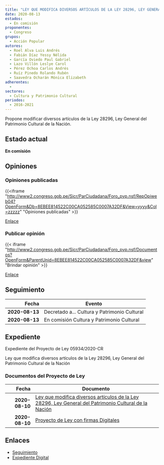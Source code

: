 ```yaml
---
title: "LEY QUE MODIFICA DIVERSOS ARTÍCULOS DE LA LEY 28296, LEY GENERAL DEL PATRIMONIO CULTURAL DE LA NACIÓN"
date: 2020-08-13
estados: 
  - En comisión
proponentes: 
  - Congreso
grupos: 
  - Acción Popular
autores: 
  - Roel Alva Luis Andrés
  - Fabián Díaz Yessy Nélida
  - García Oviedo Paul Gabriel
  - Lazo Villón Leslye Carol
  - Pérez Ochoa Carlos Andrés
  - Ruíz Pinedo Rolando Rubén
  - Saavedra Ocharán Mónica Elizabeth
adherentes: 
  - 
sectores: 
  - Cultura y Patrimonio Cultural
periodos: 
  - 2016-2021
---
```


Propone modificar diversos artículos de la Ley 28296, Ley General del Patrimonio Cultural de la Nación.


## Estado actual

**En comisión**

## Opiniones

### Opiniones publicadas

{{<iframe "http://www2.congreso.gob.pe/Sicr/ParCiudadana/Foro_pvp.nsf/RepOpiweb04?OpenForm&Db=8EBEE814522C00CA052585C0007A32DF&View=yyyy&Col=zzzzz" "Opiniones publicadas" >}}

[Enlace](http://www2.congreso.gob.pe/Sicr/ParCiudadana/Foro_pvp.nsf/RepOpiweb04?OpenForm&Db=8EBEE814522C00CA052585C0007A32DF&View=yyyy&Col=zzzzz)
### Publicar opinión

{{< iframe "http://www2.congreso.gob.pe/Sicr/ParCiudadana/Foro_pvp.nsf/Documentos?OpenForm&ParentUnid=8EBEE814522C00CA052585C0007A32DF&view" "Brindar opinión" >}}

[Enlace](http://www2.congreso.gob.pe/Sicr/ParCiudadana/Foro_pvp.nsf/Documentos?OpenForm&ParentUnid=8EBEE814522C00CA052585C0007A32DF&view)

## Seguimiento

| Fecha | Evento |
|------:|--------|
| **2020-08-13** | Decretado a... Cultura y Patrimonio Cultural|
| **2020-08-13** | En comisión Cultura y Patrimonio Cultural|


## Expediente

Expediente del Proyecto de Ley 05934/2020-CR

Ley que modifica diversos artículos de la Ley 28296, Ley General del Patrimonio Cultural de la Nación


### Documentos del Proyecto de Ley

| Fecha | Documento |
|------:|--------|
| **2020-08-10** | [Ley que modifica diversos artículos de la Ley 28296, Ley General del Patrimonio Cultural de la Nación](http://www.leyes.congreso.gob.pe/Documentos/2016_2021/Proyectos_de_Ley_y_de_Resoluciones_Legislativas/PL05934-20200810.pdf) |
| **2020-08-10** | [Proyecto de Ley con firmas Digitales](http://www.leyes.congreso.gob.pe/Documentos/2016_2021/Proyectos_de_Ley_y_de_Resoluciones_Legislativas/Proyectos_Firmas_digitales/PL05934.pdf) |

## Enlaces 

- [Seguimiento](http://www2.congreso.gob.pe/Sicr/TraDocEstProc/CLProLey2016.nsf/f7fff46988ca05b1052578e100829cc7/6863677fb389d2d2052585c00076c52c?OpenDocument)
- [Expediente Digital](http://www2.congreso.gob.pe/Sicr/TraDocEstProc/CLProLey2016.nsf/f7fff46988ca05b1052578e100829cc7/6863677fb389d2d2052585c00076c52c?OpenDocument&Click=05257FB7005EB655.eb71d0cf91d8294e05256cdf006b5706/$Body/0.1C6C)
